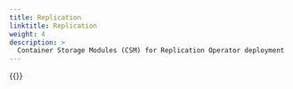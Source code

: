 ```yaml
---
title: Replication
linktitle: Replication
weight: 4
description: >
  Container Storage Modules (CSM) for Replication Operator deployment
---
```


{{<include file="content/docs/getting-started/installation/operator/modules/replication.md" hideClasses="default" >}}
